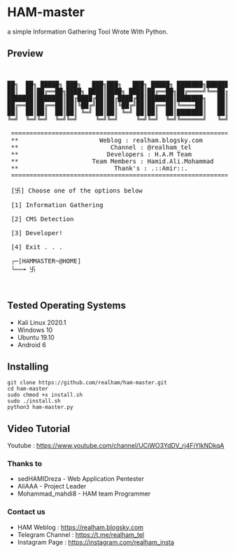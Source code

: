 
# HAM-master

a simple Information Gathering Tool Wrote With Python.

## Preview
<pre>


██╗  ██╗ █████╗ ███╗   ███╗███╗   ███╗ █████╗ ███████╗████████╗███████╗██████╗
██║  ██║██╔══██╗████╗ ████║████╗ ████║██╔══██╗██╔════╝╚══██╔══╝██╔════╝██╔══██╗
███████║███████║██╔████╔██║██╔████╔██║███████║███████╗   ██║   █████╗  ██████╔╝
██╔══██║██╔══██║██║╚██╔╝██║██║╚██╔╝██║██╔══██║╚════██║   ██║   ██╔══╝  ██╔══██╗
██║  ██║██║  ██║██║ ╚═╝ ██║██║ ╚═╝ ██║██║  ██║███████║   ██║   ███████╗██║  ██║
╚═╝  ╚═╝╚═╝  ╚═╝╚═╝     ╚═╝╚═╝     ╚═╝╚═╝  ╚═╝╚══════╝   ╚═╝   ╚══════╝╚═╝  ╚═╝

 ==============================================================================
 **                      Weblog : realham.blogsky.com                        **
 **                         Channel : @realham_tel                           **
 **                        Developers : H.A.M Team                           **
 **                    Team Members : Hamid.Ali.Mohammad                     **
 **                          Thank's : .::Amir::.                            **
 ==============================================================================

 [卐] Choose one of the options below

 [1] Information Gathering

 [2] CMS Detection

 [3] Developer!

 [4] Exit . . .

 ┌─[HAMMASTER~@HOME]
 └──╼ 卐


</pre>


## Tested Operating Systems 
- Kali Linux 2020.1
- Windows 10
- Ubuntu 19.10
- Android 6


## Installing
```bash#
git clone https://github.com/realham/ham-master.git
cd ham-master
sudo chmod +x install.sh
sudo ./install.sh
python3 ham-master.py
```

## Video Tutorial
Youtube : https://www.youtube.com/channel/UCiWO3YdDV_rj4FiYlkNDkqA


### Thanks to
-    sedHAMIDreza - Web Application Pentester
-    AliAAA - Project Leader
-    Mohammad_mahdi8 - HAM team Programmer



### Contact us
- HAM Weblog : https://realham.blogsky.com
- Telegram Channel : https://t.me/realham_tel
- Instagram Page : https://instagram.com/realham_insta
